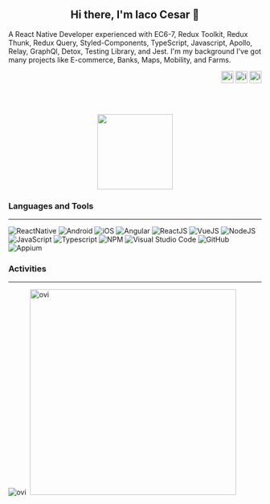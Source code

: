 <h2 align="center">Hi there, I'm Iaco Cesar 🫡</h2>

A React Native Developer experienced with EC6-7, Redux Toolkit, Redux Thunk, Redux Query, Styled-Components, TypeScript, Javascript, Apollo, Relay, GraphQl, Detox, Testing Library, and Jest. I'm my background I've got many projects like E-commerce, Banks, Maps, Mobility, and Farms.

<p align="right">
  <!--  DESACTIVATED <a href="https://www.linkedin.com/in/iacocesar/" target="blank"><img align="center"
  src="https://img.shields.io/badge/linkedin-%231DA1F2.svg?style=for-the-badge&logo=linkedin&logoColor=white"
  alt="iacocesar" height="30"/></a> -->
  <a href="https://fb.com/iaco.cesar" target="blank"><img align="center"
  src="https://img.shields.io/badge/facebook-4267B2.svg?style=for-the-badge&logo=facebook&logoColor=white"
  alt="iacocesar" height="24"/></a>
  <a href="https://instagram.com/iaco.cesar" target="blank"><img align="center"
  src="https://img.shields.io/badge/instagram-%23E4405F.svg?style=for-the-badge&logo=Instagram&logoColor=white"
  alt="iacocesar" height="24"/></a>
  <!--  DESACTIVATED  <a href="https://twitter.com/IacoCesar" target="blank"><img align="center"
  src="https://img.shields.io/badge/twitter-1DA1F2.svg?style=for-the-badge&logo=twitter&logoColor=white"
  alt="iacocesar" height="24"/></a> -->
  <a href="https://www.twitch.tv/gordaoprogameplay" target="blank"><img align="center"
  src="https://img.shields.io/twitch/status/gordaoprogameplay?label=TWITCH.TV&logo=twitch&style=for-the-badge"
  alt="iacocesar" height="24"/></a>
</p>

<br/>
<br/>
<p align="center"><img src="https://user-images.githubusercontent.com/63050133/156777293-72a6e681-2582-4a9d-ad92-09d1181d47c7.gif" width="150px" height="150px" /></p>

### Languages and Tools

--- 

![ReactNative](https://img.shields.io/badge/-ReactNative-61DAFB?logo=react&logoColor=white&style=for-the-badge) ![Android](https://img.shields.io/badge/android-white.svg?style=for-the-badge&logo=android&logoColor=green) ![iOS](https://img.shields.io/badge/iOS-000000.svg?style=for-the-badge&logo=apple&logoColor=white) ![Angular](https://img.shields.io/badge/-Angular-FFFFFF?logo=angular&logoColor=red&style=for-the-badge) ![ReactJS](https://img.shields.io/badge/-ReactJS-61DAFB?logo=react&logoColor=white&style=for-the-badge) ![VueJS](https://img.shields.io/badge/vue.js-000000.svg?style=for-the-badge&logo=vue.js&logoColor=44E192) ![NodeJS](https://img.shields.io/badge/node.js-%2343853D.svg?style=for-the-badge&logo=node.js&logoColor=white) ![JavaScript](https://img.shields.io/badge/javascript-%23323330.svg?style=for-the-badge&logo=javascript&logoColor=%23F7DF1E) ![Typescript](https://img.shields.io/badge/typescript-3178C6.svg?style=for-the-badge&logo=typescript&logoColor=white) ![NPM](https://img.shields.io/badge/NPM-%23000000.svg?style=for-the-badge&logo=npm&logoColor=white) ![Visual Studio Code](https://img.shields.io/badge/VisualStudioCode-0078d7.svg?style=for-the-badge&logo=visual-studio-code&logoColor=white) ![GitHub](https://img.shields.io/badge/github-%23121011.svg?style=for-the-badge&logo=github&logoColor=white) ![Appium](https://img.shields.io/badge/appium-purple.svg?style=for-the-badge&logo=appium&logoColor=white)

### Activities

--- 

<p><img src="https://github-readme-stats-sigma-five.vercel.app/api/top-langs?username=IacoCesar&show_icons=true&locale=en&layout=compact&theme=chartreuse-dark" alt="ovi" />&nbsp;&nbsp;<img src="https://github-readme-stats-sigma-five.vercel.app/api?username=IacoCesar&show_icons=true&locale=en&theme=chartreuse-dark" alt="ovi" width="410" /></p>
